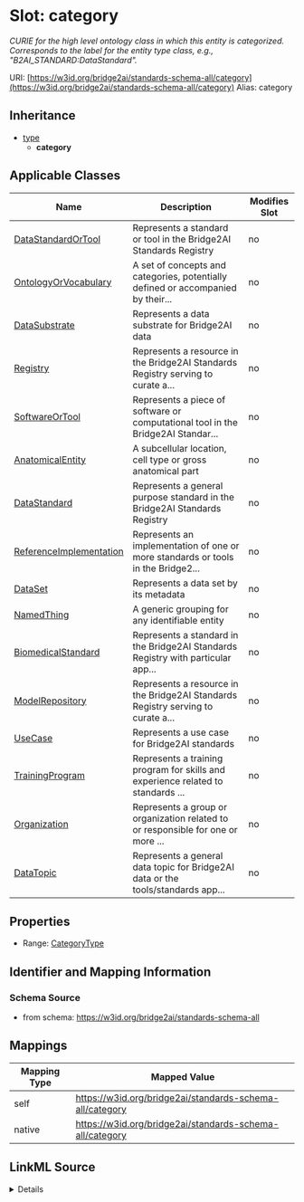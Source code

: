 

# Slot: category 


_CURIE for the high level ontology class in which this entity is categorized. Corresponds to the label for the entity type class, e.g., "B2AI_STANDARD:DataStandard"._





URI: [https://w3id.org/bridge2ai/standards-schema-all/category](https://w3id.org/bridge2ai/standards-schema-all/category)
Alias: category


## Inheritance

* [type](type.md)
    * **category**






## Applicable Classes

| Name | Description | Modifies Slot |
| --- | --- | --- |
| [DataStandardOrTool](DataStandardOrTool.md) | Represents a standard or tool in the Bridge2AI Standards Registry |  no  |
| [OntologyOrVocabulary](OntologyOrVocabulary.md) | A set of concepts and categories, potentially defined or accompanied by their... |  no  |
| [DataSubstrate](DataSubstrate.md) | Represents a data substrate for Bridge2AI data |  no  |
| [Registry](Registry.md) | Represents a resource in the Bridge2AI Standards Registry serving to curate a... |  no  |
| [SoftwareOrTool](SoftwareOrTool.md) | Represents a piece of software or computational tool in the Bridge2AI Standar... |  no  |
| [AnatomicalEntity](AnatomicalEntity.md) | A subcellular location, cell type or gross anatomical part |  no  |
| [DataStandard](DataStandard.md) | Represents a general purpose standard in the Bridge2AI Standards Registry |  no  |
| [ReferenceImplementation](ReferenceImplementation.md) | Represents an implementation of one or more standards or tools in the Bridge2... |  no  |
| [DataSet](DataSet.md) | Represents a data set by its metadata |  no  |
| [NamedThing](NamedThing.md) | A generic grouping for any identifiable entity |  no  |
| [BiomedicalStandard](BiomedicalStandard.md) | Represents a standard in the Bridge2AI Standards Registry with particular app... |  no  |
| [ModelRepository](ModelRepository.md) | Represents a resource in the Bridge2AI Standards Registry serving to curate a... |  no  |
| [UseCase](UseCase.md) | Represents a use case for Bridge2AI standards |  no  |
| [TrainingProgram](TrainingProgram.md) | Represents a training program for skills and experience related to standards ... |  no  |
| [Organization](Organization.md) | Represents a group or organization related to or responsible for one or more ... |  no  |
| [DataTopic](DataTopic.md) | Represents a general data topic for Bridge2AI data or the tools/standards app... |  no  |







## Properties

* Range: [CategoryType](CategoryType.md)





## Identifier and Mapping Information







### Schema Source


* from schema: https://w3id.org/bridge2ai/standards-schema-all




## Mappings

| Mapping Type | Mapped Value |
| ---  | ---  |
| self | https://w3id.org/bridge2ai/standards-schema-all/category |
| native | https://w3id.org/bridge2ai/standards-schema-all/category |




## LinkML Source

<details>
```yaml
name: category
description: CURIE for the high level ontology class in which this entity is categorized.
  Corresponds to the label for the entity type class, e.g., "B2AI_STANDARD:DataStandard".
from_schema: https://w3id.org/bridge2ai/standards-schema-all
rank: 1000
is_a: type
domain: NamedThing
designates_type: true
alias: category
domain_of:
- NamedThing
range: category_type

```
</details>